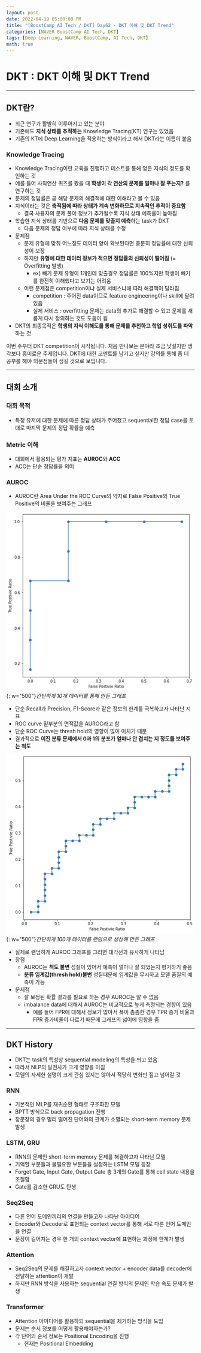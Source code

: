 ```yaml
---
layout: post
date: 2022-04-19 05:00:00 PM
title: "[BoostCamp AI Tech / DKT] Day62 - DKT 이해 및 DKT Trend"
categories: [NAVER BoostCamp AI Tech, DKT]
tags: [Deep Learning, NAVER, BoostCamp, AI Tech, DKT]
math: true
---
```


# DKT : DKT 이해 및 DKT Trend

---

## DKT란?

- 최근 연구가 활발히 이루어지고 있는 분야
- 기존에도 **지식 상태를 추적하는** Knowledge Tracing(KT) 연구는 있었음
- 기존의 KT에 Deep Learning을 적용하는 방식이라고 해서 DKT라는 이름이 붙음

### Knowledge Tracing

- Knowledge Tracing이란 교육을 진행하고 테스트를 통해 얻은 지식의 정도를 확인하는 것
- 예를 들어 사칙연산 퀴즈를 봤을 때 **학생이 각 연산의 문제를 얼마나 잘 푸는지?** 를 연구하는 것
- 문제의 정답률은 곧 해당 문제의 해결책에 대한 이해라고 볼 수 있음
- 지식이라는 것은 **축적됨에 따라 상태가 계속 변화하므로 지속적인 추적이 중요함**
  - 결국 사용자의 문제 풀이 정보가 추가될수록 지식 상태 예측률이 높아짐
- 학습한 지식 상태를 기반으로 **다음 문제를 맞출지 예측**하는 task가 DKT
  - 다음 문제의 정답 여부에 따라 지식 상태를 수정
- 문제점
  - 문제 유형에 맞춰 어느정도 데이터 양이 확보된다면 충분히 정답률에 대한 신뢰성이 보장
  - 하지만 **유형에 대한 데이터 정보가 적으면 정답률의 신뢰성이 떨어짐** (= Overfitting 발생)
    - ex) 빼기 문제 유형이 1개인데 맞출경우 정답률은 100%지만 학생이 빼기를 완전히 이해했다고 보기는 어려움
  - 이런 문제점은 competition이냐 실제 서비스냐에 따라 해결책이 달라짐
    - competition : 주어진 data이므로 feature engineering이나 skill에 달려있음
    - 실제 서비스 : overfitting 문제는 data의 추가로 해결할 수 있고 문제를 새롭게 다시 정의하는 것도 도움이 됨
- DKT의 최종목적은 **학생의 지식 이해도를 통해 문제를 추천하고 학업 성취도를 파악**하는 것

이번 주부터 DKT competition이 시작됩니다. 처음 만나보는 분야라 조금 낯설지만 생각보다 흥미로운 주제입니다. DKT에 대한 코멘트를 남기고 싶지만 강의를 통해 좀 더 공부를 해야 의문점들이 생길 것으로 보입니다.

---

## 대회 소개

### 대회 목적

- 특정 유저에 대한 문제에 따른 정답 상태가 주어졌고 sequential한 정답 case를 토대로 마지막 문제의 정답 확률을 예측

### Metric 이해

- 대회에서 활용되는 평가 지표는 **AUROC**와 **ACC**
- ACC는 단순 정답률을 의미

### AUROC

- AUROC란 Area Under the ROC Curve의 약자로 False Positive와 True Positive의 비율을 보여주는 그래프

![](/image/boostcamp/dkt/auroc1.png){: w="500"}*간단하게 10개 데이터를 통해 만든 그래프*

- 단순 Recall과 Precision, F1-Score과 같은 정보의 한계를 극복하고자 나타난 지표
- ROC curve 밑부분의 면적값을 AUROC라고 함
- 단순 ROC Curve는 thresh hold의 영향이 많이 미치기 때문
- 결과적으로 **이진 분류 문제에서 0과 1의 분포가 얼마나 안 겹치는 지 정도를 보여주는 척도**

![](/image/boostcamp/dkt/auroc2.png){: w="500"}*간단하게 100개 데이터를 랜덤으로 생성해 만든 그래프*

- 실제로 랜덤하게 AUROC 그래프를 그리면 대각선과 유사하게 나타남
- 장점
  - AUROC는 **척도 불변** 성질이 있어서 예측이 얼마나 잘 되었는지 평가하기 좋음
  - **분류 임계값(thresh hold)불변** 성질때문에 임계값을 무시하고 모델 품질의 예측이 가능
- 문제점
  - 잘 보정된 확률 결과를 필요로 하는 경우 AUROC는 알 수 없음
  - imbalance data에 대해서 AUROC는 비교적으로 높게 측정되는 경향이 있음
    - 예를 들어 FPR에 대해서 정보가 많아서 폭이 촘촘한 경우 TPR 증가 비율과 FPR 증가비율이 다르기 때문에 그래프의 넓이에 영향을 줌

---

## DKT History

- DKT는 task의 특성상 sequential modeling의 특성을 띄고 있음
- 따라서 NLP의 발전사가 크게 영향을 미침
- 모델의 자세한 설명이 크게 관심 있지는 않아서 적당히 변화만 짚고 넘어갈 것

### RNN

- 기본적인 MLP를 재귀순환 형태로 구조화한 모델
- BPTT 방식으로 back propagation 진행
- 장문장의 경우 멀리 떨어진 단어와의 관계가 소멸되는 short-term memory 문제 발생

### LSTM, GRU

- RNN의 문제인 short-term memory 문제를 해결하고자 나타난 모델
- 기억할 부분들과 불필요한 부분들을 설정하는 LSTM 모델 등장
- Forget Gate, Input Gate, Output Gate 총 3개의 Gate를 통해 cell state 내용을 조절함
- Gate를 감소한 GRU도 탄생

### Seq2Seq

- 다른 언어 도메인끼리의 연결을 만들고자 나타난 아이디어
- Encoder와 Decoder로 표현되는 context vector를 통해 서로 다른 언어 도메인을 연결
- 문장이 길어지는 경우 한 개의 context vector에 표현하는 과정에 한계가 발생

### Attention

- Seq2Seq의 문제를 해결하고자 context vector + encoder data를 decoder에 전달하는 attention이 개발
- 하지만 RNN 방식을 사용하는 sequential 연결 방식의 문제인 학습 속도 문제가 발생

### Transformer

- Attention 아이디어를 활용하되 sequential을 제거하는 방식을 도입
- 문제는 순서 정보를 어떻게 활용해야하는가?
- 각 단어의 순서 정보는 Positional Encoding을 진행
  - 현재는 Positional Embedding

